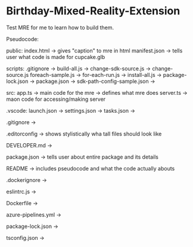 # Birthday-Mixed-Reality-Extension
Test MRE for me to learn how to build them.

Pseudocode:

public:
    index.html -> gives "caption" to mre in html
    manifest.json -> tells user what code is made for
    cupcake.glb

scripts:
    .gitignore ->
    build-all.js ->
    change-sdk-source.js -> change-source.js
    foreach-sample.js -> for-each-run.js ->
    install-all.js -> 
    package-lock.json ->
    package.json ->
    sdk-path-config-sample.json ->

src:
    app.ts -> main code for the mre -> defines what mre does
    server.ts -> maon code for accessing/making server

.vscode:
    launch.json ->
    settings.json ->
    tasks.json ->

.gitignore ->

.editorconfig -> shows stylistically wha tall files should look like

DEVELOPER.md ->

package.json -> tells user about entire package and its details

README -> includes pseudocode and what the code actually abouts

.dockerignore ->

eslintrc.js -> 

Dockerfile ->

azure-pipelines.yml ->

package-lock.json ->

tsconfig.json ->


